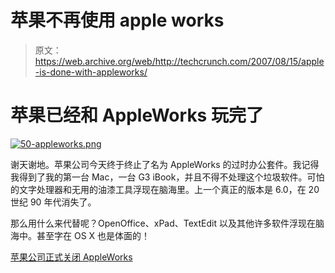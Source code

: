 # 苹果不再使用 apple works

> 原文：<https://web.archive.org/web/http://techcrunch.com/2007/08/15/apple-is-done-with-appleworks/>

# 苹果已经和 AppleWorks 玩完了

[![50-appleworks.png](img/05b855e3f563b9b874d0a1a86236785a.png)](https://web.archive.org/web/20201130121219/https://beta.techcrunch.com/wp-content/uploads/2007/08/50-appleworks.png "50-appleworks.png")

谢天谢地。苹果公司今天终于终止了名为 AppleWorks 的过时办公套件。我记得我得到了我的第一台 Mac，一台 G3 iBook，并且不得不处理这个垃圾软件。可怕的文字处理器和无用的油漆工具浮现在脑海里。上一个真正的版本是 6.0，在 20 世纪 90 年代消失了。

那么用什么来代替呢？OpenOffice、xPad、TextEdit 以及其他许多软件浮现在脑海中。甚至字在 OS X 也是体面的！

[苹果公司正式关闭 AppleWorks](https://web.archive.org/web/20201130121219/http://www.appleinsider.com/articles/07/08/15/apple_officially_pulls_the_plug_on_appleworks.html)